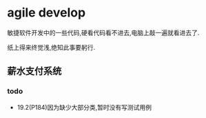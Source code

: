 # agile develop

敏捷软件开发中的一些代码,硬看代码看不进去,电脑上敲一遍就看进去了.

纸上得来终觉浅,绝知此事要躬行.

## 薪水支付系统

### todo

- 19.2(P184)因为缺少大部分类,暂时没有写测试用例